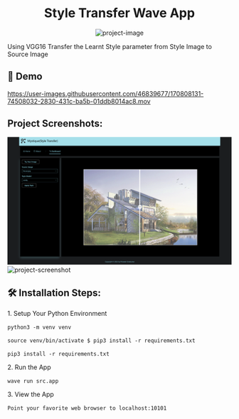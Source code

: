 <h1 align="center" id="title">Style Transfer Wave App</h1>

<p align="center"><img src="https://socialify.git.ci/pira998/style_transfer_wave_app/image?font=Raleway&amp;forks=1&amp;language=1&amp;name=1&amp;owner=1&amp;pattern=Brick%20Wall&amp;stargazers=1&amp;theme=Dark" alt="project-image"></p>

<p id="description">Using VGG16 Transfer the Learnt Style parameter from Style Image to Source Image</p>

<h2>🚀 Demo</h2>

https://user-images.githubusercontent.com/46839677/170808131-74508032-2830-431c-ba5b-01ddb8014ac8.mov


<h2>Project Screenshots:</h2>

<img src="https://github.com/pira998/style_transfer_wave_app/blob/main/Images/Screenshot%202022-05-28%20at%2008.15.47.png" alt="project-screenshot">

<img src="https://github.com/pira998/style_transfer_wave_app/blob/main/Images/Screenshot%202022-05-28%20at%2008.16.15.png" alt="project-screenshot">

<h2>🛠️ Installation Steps:</h2>

<p>1. Setup Your Python Environment</p>

```
python3 -m venv venv 
```

```
source venv/bin/activate $ pip3 install -r requirements.txt
```

```
pip3 install -r requirements.txt
```

<p>2. Run the App</p>

```
wave run src.app
```

<p>3. View the App</p>

```
Point your favorite web browser to localhost:10101
```
